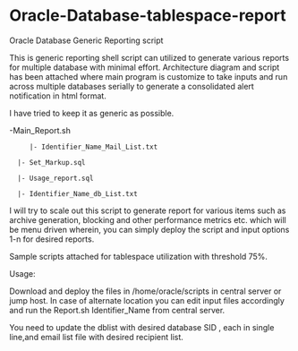 # Oracle-Database-tablespace-report
Oracle Database Generic Reporting script

This is generic reporting shell script can utilized to generate various reports for multiple database with minimal effort. 
Architecture diagram and script has been attached where main program is customize to take inputs and run across multiple databases serially to generate a consolidated alert notification in html format.
 
I have tried to keep it as generic as possible.


-Main_Report.sh

         |- Identifier_Name_Mail_List.txt
	 
	  |- Set_Markup.sql
	  
	  |- Usage_report.sql
	  
	  |- Identifier_Name_db_List.txt
	  

I will try to scale out this script to generate report for various items such as archive generation, blocking and other performance metrics etc. which will be menu driven wherein, you can simply deploy the script and input options 1-n for desired reports.

Sample scripts attached for tablespace utilization with threshold 75%.

Usage:

Download and deploy the files in /home/oracle/scripts in central server or jump host. In case of alternate location you can edit input files accordingly and run the Report.sh Identifier_Name from central server.

You need to update the dblist with desired database SID , each in single line,and email list file with desired recipient list.


